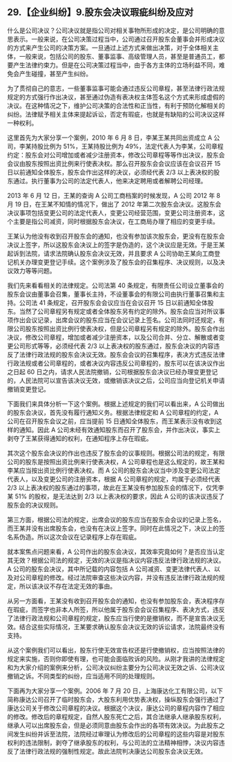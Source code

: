 ## 29.【企业纠纷】9.股东会决议瑕疵纠纷及应对
什么是公司决议？公司决议就是指公司对相关事物所形成的决定，是公司明确的意思表示。一般来说，在公司决策过程当中，公司通过召开股东会董事会并形成决议的方式来产生公司的决策方案。一旦通过上述方式来做出决策，对于全体相关主体，一般来说，包括公司的股东、董事监事、高级管理人员，甚至是普通员工，都要产生法律约束力。但是在公司决策过程当中，由于各方主体的立场利益不同，难免会产生碰撞，甚至产生纠纷。


为了贯彻自己的意志，一些董事监事可能会通过违反公司章程，甚至法律行政法规规定的方式强行作出决议，甚至通过伪造有表决权主体签名这个方式来形成虚假的决议。在这种情况之下，维护公司决策的合法性和正当性，有利于预防化解相关的纠纷。法律赋予相关主体来提起诉讼，否定有瑕疵，也就是有缺陷的公司决议这样一种权利。


这里首先为大家分享一个案例，2010 年 6 月 8 日，李某王某共同出资成立 A 公司，李某持股比例为 51%，王某持股比例为 49%，法定代表人为李某，公司章程约定：股东会对公司增加或者减少注册资本，修改公司章程等等作出决议，股东会会议由股东按照出资比例来行使表决权。那么召开股东会会议应该在会议召开 15 日以前通知全体股东，股东会作出这样的决议，必须经代表 2/3 以上表决权的股东通过。执行董事为公司的法定代表人，他来决定聘用或者解聘公司经理。


2013 年 6 月 12 日，王某的查询 A 公司工商档案的时候发现，A 公司 2012 年 8 月 19 日，在王某不知情的情况下，做出了 2012 年第二次股东会决议。这股东会决议事项包括变更公司的法定代表人，变更公司经营范围，变更公司注册资本，这个主要是指公司减资，同时根据股东会决议，在工商局办理了相应的变更手续。


王某认为他没有收到召开股东会的通知，也没有参加该次股东会，更没有在股东会决议上签字，所以这股东会决议上的签字是伪造的，这个决议应是无效。于是王某起诉到法院，请求法院确认股东会决议无效，并且要求 A 公司协助王某向工商登记机关办理变更登记手续。这个案例涉及了股东会的召集程序、决议规则，以及决议效力等等问题。


我们先来看看相关的法律规定。公司法第 40 条规定，有限责任公司设立董事会的股东会议由董事会召集，董事长主持，不设董事会的有限公司由执行董事召集和主持。公司法 41 条规定，召开股东会会议应当在会议召开 15 日以前通知全体股东。当然了公司章程另有规定或者全体股东另有约定的除外。股东会应当对所议事项作出会议记录，出席会议的股东应当在会议记录上签名。公司法同时还规定，有限公司股东按照出资比例行使表决权，但是公司章程另有规定的除外。股东会作出决议，修改公司章程，增加或者减少注册资本，以及公司合并、分立、解散或者变更公司形式等等，必须经代表 2/3 以上表决权的股东通过，股东会决议的内容违反了法律行政法规的股东会决议无效。股东会会议的召集程序，表决方式违反法律行政法规或者公司章程的，或者决议内容违反公司章程的，股东可以在该决议作出之日起 60 日之内，请求人民法院撤销，公司根据股东会决议已经办理变更登记的，人民法院可以宣告该决议无效，或撤销该决议之后，公司应当向登记机关申请撤销变更登记。


下面我们来具体分析一下这个案例。根据上述规定的我们可以看出来，A 公司做出的股东会决议，首先没有履行通知义务。根据法律规定和 A 公司章程的约定，A 公司在召开股东会议之前，应当提前 15 日通知全体股东，而王某表示没有收到这样的通知。因此 A 公司未经有效通知股东而召开了股东会，并作出决议，事实上剥夺了王某获得通知的权利，在通知程序上存在瑕疵。


其次这个股东会决议的作出也违反了股东会的议事规则。根据公司法的规定，有限公司的股东是按照出资比例来行使表决权，A 公司章程也是这么规定的，故王某和李某应当按出资比例行使表决权。而 A 公司的股东会决议当中涉及变更公司法定代表人，以及变更公司的注册资本，根据 A 公司章程的规定，均属于必须经代表 2/3 以上表决权的股东通过的事项，故此在王某没有参加股东会的情况下，仅凭李某 51% 的股权，是无法达到 2/3 以上表决权的要求，因此 A 公司的该决议违反了股东会的决议规则。


第三方面，根据公司法的规定，出席会议的股东应当在股东会会议的记录上签名，而王某并没有出席股东会，也没有在决议上签字。同时在此情况之下，决议上的签名系伪造。所以这次会议在记录程序上存在瑕疵。


就本案焦点问题来看，A 公司作出的股东会决议，其效率究竟如何？是否应当认定其无效？根据公司法的规定，无效的决议是指决议内容违反法律行政法规的决议。A 公司的股东会决议，其中所记载的内容包括 A 公司减资、变更法律代表人、以及对公司章程的修改。经过法院审查这些决议内容，并没有违反法律行政法规的规定，所以该决议不存在法定无效的事由。


从另一方面看，王某没有收到召开股东会的通知，也没有参加股东会，表决程序存在瑕疵，而签字也非本人所签，所以他属于股东会会议召集程序、表决方式，违反了法律行政法规和公司章程的规定，股东应当行使的是撤销权，而不是宣告决议无效。结合这些实际情况，王某要求确认股东会决议无效的诉讼请求，法院最终没有支持。


从这个案例我们可以看出，股东行使无效宣告权还是行使撤销权，应当按照法律的规定来实施，否则你即使有理，也可能会面临败诉的风险。从刚才我讲的法律规定和为大家介绍的案例来分析，公司决议纠纷主要分为公司决议无效之诉、公司决议撤销之诉。不同类型的纠纷，应当适用不同的处理规则。


下面再为大家分享一个案例。2006 年 7 月 20 日，上海康达化工有限公司，以下简称康达公司召开了临时股东会，大股东利用优势表决权，操纵股东会强行通过了康达公司关于修改公司章程的决议。根据这个决议，康达公司的章程内容作了相应的修改。修改后的章程规定，自然人股东死亡之后，其合法继承人继承股东权利，继承人可以出席股东会，但是必须同意由股东会作出的各项有效决议。为此股东之间发生纠纷并诉至法院，法院经过审理认为修改后的公司章程的这些内容是对股东权利的违法限制，剥夺了继承股东的权利，与公司法的立法精神相悖，决议内容违反了法律行政法规的强制性规定。故此法院判决康达公司股东会决议无效。

